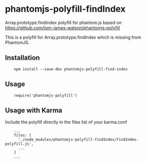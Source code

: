# phantomjs-polyfill-findIndex

Array.prototype.findIndex polyfill for phantom.js based on https://github.com/tom-james-watson/phantomjs-polyfill

This is a polyfill for Array.prototype.findIndex which is missing from PhantomJS.


## Installation

```
    npm install --save-dev phantomjs-polyfill-find-index
```


## Usage

```
    require('phantomjs-polyfill')
```


## Usage with Karma

Include the polyfill directly in the files list of your karma.conf

```
    ...
    files: [
      './node_modules/phantomjs-polyfill-findIndex/findIndex-polyfill.js',
      ...
    ]
    ...
```
